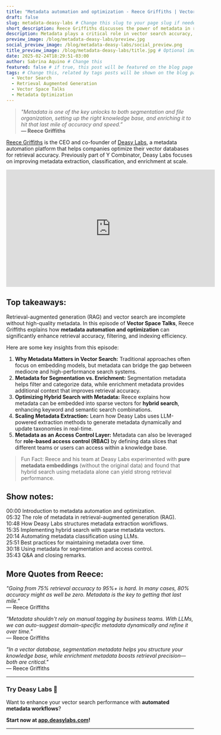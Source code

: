 ```yaml
---
title: "Metadata automation and optimization - Reece Griffiths | Vector Space Talks"
draft: false
slug: metadata-deasy-labs # Change this slug to your page slug if needed
short_description: Reece Griffiths discusses the power of metadata in retrieval-augmented generation (RAG), how Deasy Labs automates metadata, and best practices for metadata optimization.
description: Metadata plays a critical role in vector search accuracy, yet it’s often overlooked. In this episode of Vector Space Talks, Reece Griffiths, CEO of Deasy Labs, explains why metadata automation is essential for scalable AI systems. He walks us through how Deasy Labs orchestrates metadata extraction, classification, and enrichment to boost retrieval efficiency.
preview_image: /blog/metadata-deasy-labs/preview.jpg
social_preview_image: /blog/metadata-deasy-labs/social_preview.png
title_preview_image: /blog/metadata-deasy-labs/title.jpg # Optional image used for 
date: 2025-02-24T18:29:51-03:00
author: Sabrina Aquino # Change this
featured: false # if true, this post will be featured on the blog page
tags: # Change this, related by tags posts will be shown on the blog page
  - Vector Search
  - Retrieval Augmented Generation
  - Vector Space Talks
  - Metadata Optimization
---
```


> *"Metadata is one of the key unlocks to both segmentation and file organization, setting up the right knowledge base, and enriching it to hit that last mile of accuracy and speed.”*\
> **— Reece Griffiths**

[Reece Griffiths](https://www.linkedin.com/in/reece-william-griffiths/) is the CEO and co-founder of [Deasy Labs](https://www.deasylabs.com/), a metadata automation platform that helps companies optimize their vector databases for retrieval accuracy. Previously part of Y Combinator, Deasy Labs focuses on improving metadata extraction, classification, and enrichment at scale.

<iframe width="560" height="315" src="https://www.youtube.com/embed/R-G2i63mmPw?si=lRtbuGmrrjqU8aZ5" title="YouTube video player" frameborder="0" allow="accelerometer; autoplay; clipboard-write; encrypted-media; gyroscope; picture-in-picture; web-share" referrerpolicy="strict-origin-when-cross-origin" allowfullscreen></iframe>

## **Top takeaways:**

Retrieval-augmented generation (RAG) and vector search are incomplete without high-quality metadata. In this episode of **Vector Space Talks**, Reece Griffiths explains how **metadata automation and optimization** can significantly enhance retrieval accuracy, filtering, and indexing efficiency.

Here are some key insights from this episode:

1. **Why Metadata Matters in Vector Search:** Traditional approaches often focus on embedding models, but metadata can bridge the gap between mediocre and high-performance search systems.
2. **Metadata for Segmentation vs. Enrichment:** Segmentation metadata helps filter and categorize data, while enrichment metadata provides additional context that improves retrieval accuracy.
3. **Optimizing Hybrid Search with Metadata:** Reece explains how metadata can be embedded into sparse vectors for **hybrid search**, enhancing keyword and semantic search combinations.
4. **Scaling Metadata Extraction:** Learn how Deasy Labs uses LLM-powered extraction methods to generate metadata dynamically and update taxonomies in real-time.
5. **Metadata as an Access Control Layer:** Metadata can also be leveraged for **role-based access control (RBAC)** by defining data slices that different teams or users can access within a knowledge base.

> Fun Fact: Reece and his team at Deasy Labs experimented with **pure metadata embeddings** (without the original data) and found that hybrid search using metadata alone can yield strong retrieval performance.

## **Show notes:**

00:00 Introduction to metadata automation and optimization.\
05:32 The role of metadata in retrieval-augmented generation (RAG).\
10:48 How Deasy Labs structures metadata extraction workflows.\
15:35 Implementing hybrid search with sparse metadata vectors.\
20:14 Automating metadata classification using LLMs.\
25:51 Best practices for maintaining metadata over time.\
30:18 Using metadata for segmentation and access control.\
35:43 Q&A and closing remarks.

## **More Quotes from Reece:**

*"Going from 75% retrieval accuracy to 95%+ is hard. In many cases, 80% accuracy might as well be zero. Metadata is the key to getting that last mile."*\
— Reece Griffiths

*"Metadata shouldn't rely on manual tagging by business teams. With LLMs, we can auto-suggest domain-specific metadata dynamically and refine it over time."*\
— Reece Griffiths

*"In a vector database, segmentation metadata helps you structure your knowledge base, while enrichment metadata boosts retrieval precision—both are critical."*\
— Reece Griffiths

---


### **Try Deasy Labs 🚀**
Want to enhance your vector search performance with **automated metadata workflows**?  

**Start now at [app.deasylabs.com](https://app.deasylabs.com)!**  

---
